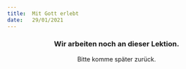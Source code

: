 ```yaml
---
title:  Mit Gott erlebt
date:   29/01/2021
---
```


### <center>Wir arbeiten noch an dieser Lektion.</center>
<center>Bitte komme später zurück.</center>